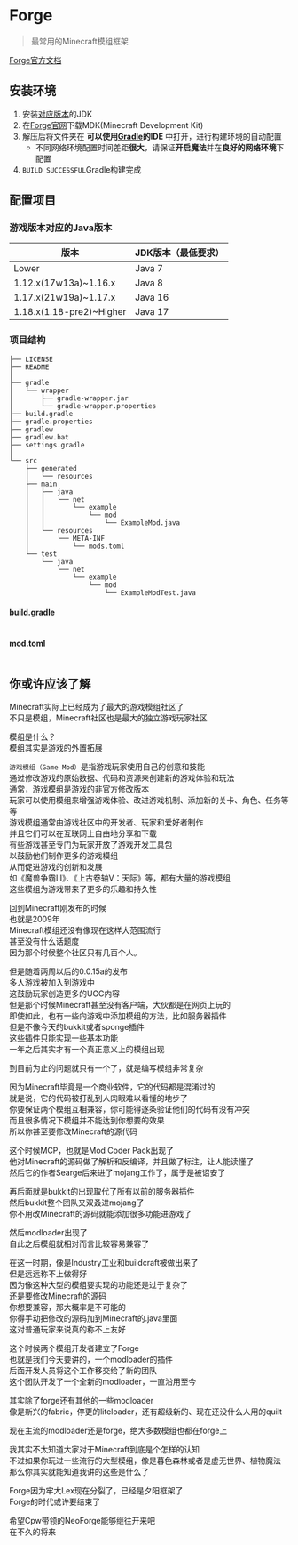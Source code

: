 ---
---

# Forge

>最常用的Minecraft模组框架

[Forge官方文档](https://docs.minecraftforge.net)

## 安装环境

1. 安装[对应版本](https://minecraft.fandom.com/zh/wiki/Java版#软件需求)的JDK
2. 在[Forge官网](https://files.minecraftforge.net/net/minecraftforge/forge/)下载MDK(Minecraft Development Kit)
3. 解压后将文件夹在 **可以使用[Gradle](../../../编程语言/构建工具/Gradle)的IDE** 中打开，进行构建环境的自动配置
   + 不同网络环境配置时间差距**很大**，请保证**开启魔法**并在**良好的网络环境**下配置
4. `BUILD SUCCESSFUL`Gradle构建完成

## 配置项目

### 游戏版本对应的Java版本

|版本|JDK版本（最低要求）|
|-|-|
|Lower|Java 7|
|1.12.x(17w13a)~1.16.x|Java 8|
|1.17.x(21w19a)~1.17.x|Java 16|
|1.18.x(1.18-pre2)~Higher|Java 17|

### 项目结构

```text
├── LICENSE
├── README
│
├── gradle
│   └── wrapper
│       ├── gradle-wrapper.jar
│       └── gradle-wrapper.properties
├── build.gradle
├── gradle.properties
├── gradlew
├── gradlew.bat
├── settings.gradle
│ 
└── src
    ├── generated
    │   └── resources
    ├── main
    │   ├── java
    │   │   └── net
    │   │       └── example
    │   │           └── mod
    │   │               └── ExampleMod.java
    │   └── resources
    │       └── META-INF
    │           └── mods.toml
    └── test
        └── java
            └── net
                └── example
                    └── mod
                        └── ExampleModTest.java
```

#### build.gradle

```gradle

```

#### mod.toml

```toml

```

## 你或许应该了解

Minecraft实际上已经成为了最大的游戏模组社区了  
不只是模组，Minecraft社区也是最大的独立游戏玩家社区

模组是什么？  
模组其实是游戏的外置拓展

`游戏模组（Game Mod）`是指游戏玩家使用自己的创意和技能  
通过修改游戏的原始数据、代码和资源来创建新的游戏体验和玩法  
通常，游戏模组是游戏的非官方修改版本  
玩家可以使用模组来增强游戏体验、改进游戏机制、添加新的关卡、角色、任务等等  
游戏模组通常由游戏社区中的开发者、玩家和爱好者制作  
并且它们可以在互联网上自由地分享和下载  
有些游戏甚至专门为玩家开放了游戏开发工具包  
以鼓励他们制作更多的游戏模组  
从而促进游戏的创新和发展  
如《魔兽争霸III》、《上古卷轴V：天际》等，都有大量的游戏模组  
这些模组为游戏带来了更多的乐趣和持久性

回到Minecraft刚发布的时候  
也就是2009年  
Minecraft模组还没有像现在这样大范围流行  
甚至没有什么话题度  
因为那个时候整个社区只有几百个人。

但是随着两周以后的0.0.15a的发布  
多人游戏被加入到游戏中  
这鼓励玩家创造更多的UGC内容  
但是那个时候Minecraft甚至没有客户端，大伙都是在网页上玩的  
即使如此，也有一些向游戏中添加模组的方法，比如服务器插件  
但是不像今天的bukkit或者sponge插件  
这些插件只能实现一些基本功能  
一年之后其实才有一个真正意义上的模组出现

到目前为止的问题就只有一个了，就是编写模组非常复杂

因为Minecraft毕竟是一个商业软件，它的代码都是混淆过的  
就是说，它的代码被打乱到人肉眼难以看懂的地步了  
你要保证两个模组互相兼容，你可能得逐条验证他们的代码有没有冲突  
而且很多情况下模组并不能达到你想要的效果  
所以你甚至要修改Minecraft的源代码

这个时候MCP，也就是Mod Coder Pack出现了  
他对Minecraft的源码做了解析和反编译，并且做了标注，让人能读懂了  
然后它的作者Searge后来进了mojang工作了，属于是被诏安了

再后面就是bukkit的出现取代了所有以前的服务器插件  
然后bukkit整个团队又双叒进mojang了  
你不用改Minecraft的源码就能添加很多功能进游戏了

然后modloader出现了  
自此之后模组就相对而言比较容易兼容了

在这一时期，像是Industry工业和buildcraft被做出来了  
但是远远称不上做得好  
因为像这种大型的模组要实现的功能还是过于复杂了  
还是要修改Minecraft的源码  
你想要兼容，那大概率是不可能的  
你得手动把修改的源码加到Minecraft的.java里面  
这对普通玩家来说真的称不上友好

这个时候两个模组开发者建立了Forge  
也就是我们今天要讲的，一个modloader的插件  
后面开发人员将这个工作移交给了新的团队  
这个团队开发了一个全新的modloader，一直沿用至今

其实除了forge还有其他的一些modloader  
像是新兴的fabric，停更的liteloader，还有超级新的、现在还没什么人用的quilt

现在主流的modloader还是forge，绝大多数模组也都在forge上

我其实不太知道大家对于Minecraft到底是个怎样的认知  
不过如果你玩过一些流行的大型模组，像是暮色森林或者是虚无世界、植物魔法  
那么你其实就能知道我讲的这些是什么了

Forge因为牢大Lex现在分裂了，已经是夕阳框架了  
Forge的时代或许要结束了

希望Cpw带领的NeoForge能够继往开来吧  
在不久的将来
